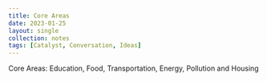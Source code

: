 ```yaml
---
title: Core Areas
date: 2023-01-25
layout: single
collection: notes
tags: [Catalyst, Conversation, Ideas]
---
```


Core Areas: Education, Food, Transportation, Energy, Pollution and Housing